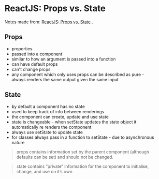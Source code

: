 # ReactJS: Props vs. State

Notes made from: [ReactJS: Props vs. State
](https://lucybain.com/blog/2016/react-state-vs-pros/).

## Props
* properties
* passed into a component
* similar to how an argument is passed into a function
* can have default props
* can't change props
* any component which only uses props can be described as pure - always renders the same output given the same input

## State
* by default a component has no state
* used to keep track of info between renderings
* the component can create, update and use state
* state is changeable - when setState updates the state object it automatically re renders the component
* always use setState to update state
* for classes always pass in a function to setState - due to asynchronous nature

> props contains information set by the parent component (although defaults can be set) and should not be changed.

> state contains “private” information for the component to initialise, change, and use on it’s own.
